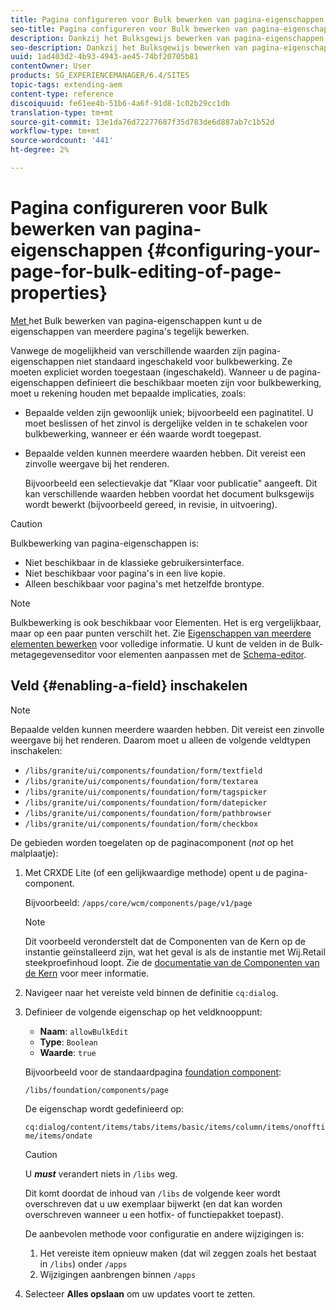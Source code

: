 ```yaml
---
title: Pagina configureren voor Bulk bewerken van pagina-eigenschappen
seo-title: Pagina configureren voor Bulk bewerken van pagina-eigenschappen
description: Dankzij het Bulksgewijs bewerken van pagina-eigenschappen kunt u de eigenschappen van meerdere pagina's tegelijk bewerken
seo-description: Dankzij het Bulksgewijs bewerken van pagina-eigenschappen kunt u de eigenschappen van meerdere pagina's tegelijk bewerken
uuid: 1ad403d2-4b93-4943-ae45-74bf20705b81
contentOwner: User
products: SG_EXPERIENCEMANAGER/6.4/SITES
topic-tags: extending-aem
content-type: reference
discoiquuid: fe61ee4b-51b6-4a6f-91d8-1c02b29cc1db
translation-type: tm+mt
source-git-commit: 13e1da76d72277687f35d783de6d887ab7c1b52d
workflow-type: tm+mt
source-wordcount: '441'
ht-degree: 2%

---
```



# Pagina configureren voor Bulk bewerken van pagina-eigenschappen {#configuring-your-page-for-bulk-editing-of-page-properties}

[Met ](/help/sites-authoring/editing-page-properties.md#from-the-sites-console-multiple-pages) het Bulk bewerken van pagina-eigenschappen kunt u de eigenschappen van meerdere pagina&#39;s tegelijk bewerken.

Vanwege de mogelijkheid van verschillende waarden zijn pagina-eigenschappen niet standaard ingeschakeld voor bulkbewerking. Ze moeten expliciet worden toegestaan (ingeschakeld). Wanneer u de pagina-eigenschappen definieert die beschikbaar moeten zijn voor bulkbewerking, moet u rekening houden met bepaalde implicaties, zoals:

* Bepaalde velden zijn gewoonlijk uniek; bijvoorbeeld een paginatitel. U moet beslissen of het zinvol is dergelijke velden in te schakelen voor bulkbewerking, wanneer er één waarde wordt toegepast.
* Bepaalde velden kunnen meerdere waarden hebben. Dit vereist een zinvolle weergave bij het renderen.

   Bijvoorbeeld een selectievakje dat &quot;Klaar voor publicatie&quot; aangeeft. Dit kan verschillende waarden hebben voordat het document bulksgewijs wordt bewerkt (bijvoorbeeld gereed, in revisie, in uitvoering).

>[!CAUTION]
>
>Bulkbewerking van pagina-eigenschappen is:
>
>* Niet beschikbaar in de klassieke gebruikersinterface.
>* Niet beschikbaar voor pagina&#39;s in een live kopie.
>* Alleen beschikbaar voor pagina&#39;s met hetzelfde brontype.

>



>[!NOTE]
>
>Bulkbewerking is ook beschikbaar voor Elementen. Het is erg vergelijkbaar, maar op een paar punten verschilt het. Zie [Eigenschappen van meerdere elementen bewerken](/help/assets/managing-multiple-assets.md) voor volledige informatie. U kunt de velden in de Bulk-metagegevenseditor voor elementen aanpassen met de [Schema-editor](/help/assets/metadata-schemas.md).

## Veld {#enabling-a-field} inschakelen

>[!NOTE]
>
>Bepaalde velden kunnen meerdere waarden hebben. Dit vereist een zinvolle weergave bij het renderen. Daarom moet u alleen de volgende veldtypen inschakelen:
>
>* `/libs/granite/ui/components/foundation/form/textfield`
>* `/libs/granite/ui/components/foundation/form/textarea`
>* `/libs/granite/ui/components/foundation/form/tagspicker`
>* `/libs/granite/ui/components/foundation/form/datepicker`
>* `/libs/granite/ui/components/foundation/form/pathbrowser`
>* `/libs/granite/ui/components/foundation/form/checkbox`

>



De gebieden worden toegelaten op de paginacomponent (*not* op het malplaatje):

1. Met CRXDE Lite (of een gelijkwaardige methode) opent u de pagina-component.

   Bijvoorbeeld: `/apps/core/wcm/components/page/v1/page`

   >[!NOTE]
   >
   >Dit voorbeeld veronderstelt dat de Componenten van de Kern op de instantie geïnstalleerd zijn, wat het geval is als de instantie met Wij.Retail steekproefinhoud loopt. Zie de [documentatie van de Componenten van de Kern](https://docs.adobe.com/content/help/en/experience-manager-core-components/using/introduction.html) voor meer informatie.

1. Navigeer naar het vereiste veld binnen de definitie `cq:dialog`.
1. Definieer de volgende eigenschap op het veldknooppunt:

   * **Naam**:  `allowBulkEdit`
   * **Type**:  `Boolean`
   * **Waarde**:  `true`

   Bijvoorbeeld voor de standaardpagina [foundation component](/help/sites-authoring/default-components-foundation.md):

   `/libs/foundation/components/page`

   De eigenschap wordt gedefinieerd op:

   `cq:dialog/content/items/tabs/items/basic/items/column/items/onofftime/items/ondate`

   >[!CAUTION]
   >
   >U ***must*** verandert niets in `/libs` weg.
   >
   >Dit komt doordat de inhoud van `/libs` de volgende keer wordt overschreven dat u uw exemplaar bijwerkt (en dat kan worden overschreven wanneer u een hotfix- of functiepakket toepast).
   >
   >De aanbevolen methode voor configuratie en andere wijzigingen is:
   >
   >    1. Het vereiste item opnieuw maken (dat wil zeggen zoals het bestaat in `/libs`) onder `/apps`
   >    1. Wijzigingen aanbrengen binnen `/apps`


1. Selecteer **Alles opslaan** om uw updates voort te zetten.

